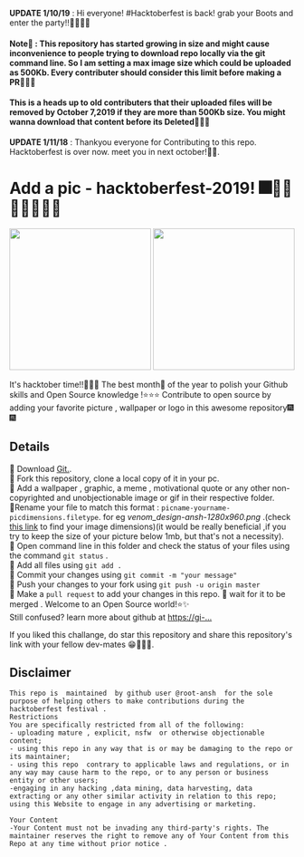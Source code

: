 **UPDATE 1/10/19** : Hi everyone! #Hacktoberfest is back! grab your Boots and enter the party!!🎇🎈🎈💯
#### Note🔴 : This repository has started growing in size and might cause inconvenience to people trying to download repo locally via the git command line. So I am setting a max image size which could be uploaded as 500Kb. Every contributer should consider this limit before making a PR🔴🔴🔴
#### This is a heads up to old contributers that their uploaded files will be removed by October 7,2019 if they are more than 500Kb size. You might wanna download that content before its Deleted🔴🔴🔴

**UPDATE 1/11/18** : Thankyou everyone for Contributing to this repo. Hacktoberfest is over now. meet you in next october!🎊🎊.  

# Add a pic - hacktoberfest-2019! 🎆🎉🎊🎇🎇🎈🎈💯
<P align=center>
<img src="https://image.flaticon.com/icons/svg/1096/1096307.svg" width="250px" height="250px">    
<img src="https://hacktoberfest.digitalocean.com/assets/logo-hacktoberfest-658b5aa2bd34e782d29c40bf6afbdff00f20fe1328efa6da17743878ba8db66f.png" width="250" height 250 /> 
</P>

It's hacktober time!!🎉🎉🎁 The best month📆 of the year to polish your Github skills and Open Source knowledge !⭐️⭐️⭐️ Contribute to open source by adding your favorite picture , wallpaper or logo in this awesome repository🎆🎆

## Details
🔶 Download [Git.](https://git-scm.com/downloads).  
🔷 Fork this repository, clone a local copy of it in your pc.  
🔶 Add a wallpaper , graphic, a meme , motivational quote or any other non-copyrighted and unobjectionable image or gif in their respective folder.  
🔶Rename your file to match this format : `picname-yourname-picdimensions.filetype`. for eg *venom_design-ansh-1280x960.png* .(check [this link](https://knowledgebase.constantcontact.com/guides/KnowledgeBase/5616-determine-an-image-s-file-size-and-dimensions?lang=en_US) to find your image dimensions)(it would be really beneficial ,if you try to keep the size of your picture below 1mb, but that's not a necessity).  
🔷 Open command line in this folder and check the status of your files using the command `git status` .  
🔶 Add all files using `git add .`  
🔷 Commit your changes using `git commit -m "your message"`  
🔶 Push your changes to your fork using `git push -u origin master`  
🔷 Make a `pull request` to add your changes in this repo.
🔶 wait for it to be merged . Welcome to an Open Source world!⭐️✨  
Still confused? learn more about github at [https://gi-...](https://github.com/firstcontributions/first-contributions)  

If you liked this challange, do star this repository and share this repository's link with your fellow dev-mates 😁💯👌🏾.  


## Disclaimer
```
This repo is  maintained  by github user @root-ansh  for the sole purpose of helping others to make contributions during the hacktoberfest festival .
Restrictions
You are specifically restricted from all of the following:
- uploading mature , explicit, nsfw  or otherwise objectionable content;
- using this repo in any way that is or may be damaging to the repo or its maintainer;
- using this repo  contrary to applicable laws and regulations, or in any way may cause harm to the repo, or to any person or business entity or other users;
-engaging in any hacking ,data mining, data harvesting, data extracting or any other similar activity in relation to this repo;
using this Website to engage in any advertising or marketing.

Your Content
-Your Content must not be invading any third-party's rights. The maintainer reserves the right to remove any of Your Content from this Repo at any time without prior notice .
```
